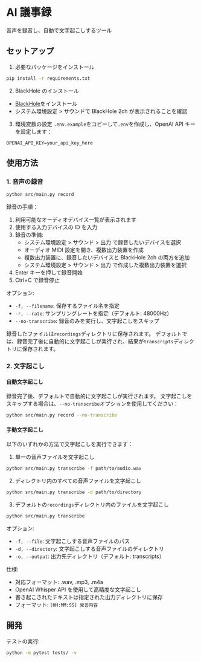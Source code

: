 # AI 議事録

音声を録音し、自動で文字起こしするツール

## セットアップ

1. 必要なパッケージをインストール

```bash
pip install -r requirements.txt
```

2. BlackHole のインストール

- [BlackHole](https://existential.audio/blackhole/)をインストール
- システム環境設定 > サウンドで BlackHole 2ch が表示されることを確認

3. 環境変数の設定
   `.env.example`をコピーして`.env`を作成し、OpenAI API キーを設定します：

```
OPENAI_API_KEY=your_api_key_here
```

## 使用方法

### 1. 音声の録音

```bash
python src/main.py record
```

録音の手順：

1. 利用可能なオーディオデバイス一覧が表示されます
2. 使用する入力デバイスの ID を入力
3. 録音の準備:
   - システム環境設定 > サウンド > 出力 で録音したいデバイスを選択
   - オーディオ MIDI 設定を開き、複数出力装置を作成
   - 複数出力装置に、録音したいデバイスと BlackHole 2ch の両方を追加
   - システム環境設定 > サウンド > 出力 で作成した複数出力装置を選択
4. Enter キーを押して録音開始
5. Ctrl+C で録音停止

オプション:

- `-f, --filename`: 保存するファイル名を指定
- `-r, --rate`: サンプリングレートを指定（デフォルト: 48000Hz）
- `--no-transcribe`: 録音のみを実行し、文字起こしをスキップ

録音したファイルは`recordings`ディレクトリに保存されます。
デフォルトでは、録音完了後に自動的に文字起こしが実行され、結果が`transcripts`ディレクトリに保存されます。

### 2. 文字起こし

#### 自動文字起こし

録音完了後、デフォルトで自動的に文字起こしが実行されます。
文字起こしをスキップする場合は、`--no-transcribe`オプションを使用してください：

```bash
python src/main.py record --no-transcribe
```

#### 手動文字起こし

以下のいずれかの方法で文字起こしを実行できます：

1. 単一の音声ファイルを文字起こし

```bash
python src/main.py transcribe -f path/to/audio.wav
```

2. ディレクトリ内のすべての音声ファイルを文字起こし

```bash
python src/main.py transcribe -d path/to/directory
```

3. デフォルトの`recordings`ディレクトリ内のファイルを文字起こし

```bash
python src/main.py transcribe
```

オプション:

- `-f, --file`: 文字起こしする音声ファイルのパス
- `-d, --directory`: 文字起こしする音声ファイルのディレクトリ
- `-o, --output`: 出力先ディレクトリ（デフォルト: transcripts）

仕様:

- 対応フォーマット: .wav, .mp3, .m4a
- OpenAI Whisper API を使用して高精度な文字起こし
- 書き起こされたテキストは指定された出力ディレクトリに保存
- フォーマット: `[HH:MM:SS] 発言内容`

## 開発

テストの実行:

```bash
python -m pytest tests/ -v
```
